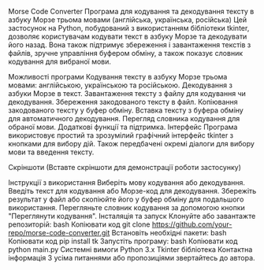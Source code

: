 Morse Code Converter
Програма для кодування та декодування тексту в азбуку Морзе трьома мовами (англійська, українська, російська)
Цей застосунок на Python, побудований з використанням бібліотеки tkinter, дозволяє користувачам кодувати текст в азбуку Морзе та декодувати його назад. Вона також підтримує збереження і завантаження текстів з файлів, зручне управління буфером обміну, а також показує словник кодування для вибраної мови.

Можливості програми
Кодування тексту в азбуку Морзе трьома мовами: англійською, українською та російською.
Декодування з азбуки Морзе в текст.
Завантаження тексту з файлу для кодування чи декодування.
Збереження закодованого тексту в файл.
Копіювання закодованого тексту у буфер обміну.
Вставка тексту з буфера обміну для автоматичного декодування.
Перегляд словника кодування для обраної мови.
Додаткові функції та підтримка.
Інтерфейс
Програма використовує простий та зрозумілий графічний інтерфейс tkinter з кнопками для вибору дій. Також передбачені окремі діалоги для вибору мови та введення тексту.

Скріншоти
(Вставте скріншоти для демонстрації роботи застосунку)

Інструкції з використання
Виберіть мову кодування або декодування.
Введіть текст для кодування або Морзе-код для декодування.
Збережіть результат у файл або скопіюйте його у буфер обміну для подальшого використання.
Перегляньте словник кодування за допомогою кнопки "Переглянути кодування".
Інсталяція та запуск
Клонуйте або завантажте репозиторій:
bash
Копіювати код
git clone https://github.com/your-repo/morse-code-converter.git
Встановіть необхідні пакети:
bash
Копіювати код
pip install tk
Запустіть програму:
bash
Копіювати код
python main.py
Системні вимоги
Python 3.x
Tkinter бібліотека
Контактна інформація
З усіма питаннями або пропозиціями звертайтесь до автора.
